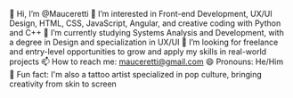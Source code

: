 👋 Hi, I’m @Mauceretti
👀 I’m interested in Front-end Development, UX/UI Design, HTML, CSS, JavaScript, Angular, and creative coding with Python and C++
🌱 I’m currently studying Systems Analysis and Development, with a degree in Design and specialization in UX/UI
💼 I’m looking for freelance and entry-level opportunities to grow and apply my skills in real-world projects
📫 How to reach me: mauceretti@gmail.com
😄 Pronouns: He/Him
🎨 Fun fact: I'm also a tattoo artist specialized in pop culture, bringing creativity from skin to screen
